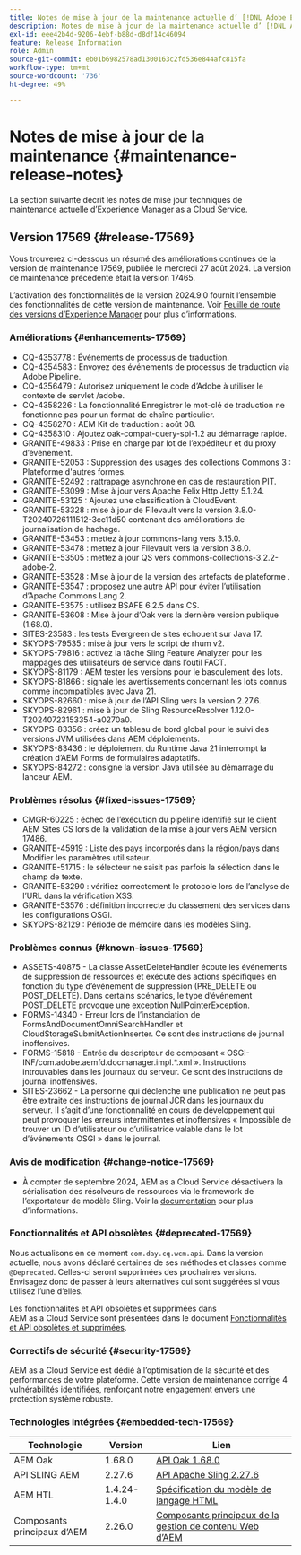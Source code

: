 ```yaml
---
title: Notes de mise à jour de la maintenance actuelle d’ [!DNL Adobe Experience Manager]  as a Cloud Service.
description: Notes de mise à jour de la maintenance actuelle d’ [!DNL Adobe Experience Manager]  as a Cloud Service.
exl-id: eee42b4d-9206-4ebf-b88d-d8df14c46094
feature: Release Information
role: Admin
source-git-commit: eb01b6982578ad1300163c2fd536e844afc815fa
workflow-type: tm+mt
source-wordcount: '736'
ht-degree: 49%

---
```



# Notes de mise à jour de la maintenance {#maintenance-release-notes}

La section suivante décrit les notes de mise jour techniques de maintenance actuelle d’Experience Manager as a Cloud Service.

## Version 17569 {#release-17569}

Vous trouverez ci-dessous un résumé des améliorations continues de la version de maintenance 17569, publiée le mercredi 27 août 2024. La version de maintenance précédente était la version 17465.

L’activation des fonctionnalités de la version 2024.9.0 fournit l’ensemble des fonctionnalités de cette version de maintenance. Voir [Feuille de route des versions d’Experience Manager](https://experienceleague.adobe.com/fr/docs/experience-manager-release-information/aem-release-updates/update-releases-roadmap) pour plus d’informations.

### Améliorations {#enhancements-17569}

* CQ-4353778 : Événements de processus de traduction.
* CQ-4354583 : Envoyez des événements de processus de traduction via Adobe Pipeline.
* CQ-4356479 : Autorisez uniquement le code d’Adobe à utiliser le contexte de servlet /adobe.
* CQ-4358226 : La fonctionnalité Enregistrer le mot-clé de traduction ne fonctionne pas pour un format de chaîne particulier.
* CQ-4358270 : AEM Kit de traduction : août 08.
* CQ-4358310 : Ajoutez oak-compat-query-spi-1.2 au démarrage rapide.
* GRANITE-49833 : Prise en charge par lot de l’expéditeur et du proxy d’événement.
* GRANITE-52053 : Suppression des usages des collections Commons 3 : Plateforme d&#39;autres formes.
* GRANITE-52492 : rattrapage asynchrone en cas de restauration PIT.
* GRANITE-53099 : Mise à jour vers Apache Felix Http Jetty 5.1.24.
* GRANITE-53125 : Ajoutez une classification à CloudEvent.
* GRANITE-53328 : mise à jour de Filevault vers la version 3.8.0-T20240726111512-3cc11d50 contenant des améliorations de journalisation de hachage.
* GRANITE-53453 : mettez à jour commons-lang vers 3.15.0.
* GRANITE-53478 : mettez à jour Filevault vers la version 3.8.0.
* GRANITE-53505 : mettez à jour QS vers commons-collections-3.2.2-adobe-2.
* GRANITE-53528 : Mise à jour de la version des artefacts de plateforme .
* GRANITE-53547 : proposez une autre API pour éviter l’utilisation d’Apache Commons Lang 2.
* GRANITE-53575 : utilisez BSAFE 6.2.5 dans CS.
* GRANITE-53608 : Mise à jour d’Oak vers la dernière version publique (1.68.0).
* SITES-23583 : les tests Evergreen de sites échouent sur Java 17.
* SKYOPS-79535 : mise à jour vers le script de rhum v2.
* SKYOPS-79816 : activez la tâche Sling Feature Analyzer pour les mappages des utilisateurs de service dans l’outil FACT.
* SKYOPS-81179 : AEM tester les versions pour le basculement des lots.
* SKYOPS-81866 : signale les avertissements concernant les lots connus comme incompatibles avec Java 21.
* SKYOPS-82660 : mise à jour de l’API Sling vers la version 2.27.6.
* SKYOPS-82961 : mise à jour de Sling ResourceResolver 1.12.0-T20240723153354-a0270a0.
* SKYOPS-83356 : créez un tableau de bord global pour le suivi des versions JVM utilisées dans AEM déploiements.
* SKYOPS-83436 : le déploiement du Runtime Java 21 interrompt la création d’AEM Forms de formulaires adaptatifs.
* SKYOPS-84272 : consigne la version Java utilisée au démarrage du lanceur AEM.

### Problèmes résolus {#fixed-issues-17569}

* CMGR-60225 : échec de l’exécution du pipeline identifié sur le client AEM Sites CS lors de la validation de la mise à jour vers AEM version 17486.
* GRANITE-45919 : Liste des pays incorporés dans la région/pays dans Modifier les paramètres utilisateur.
* GRANITE-51715 : le sélecteur ne saisit pas parfois la sélection dans le champ de texte.
* GRANITE-53290 : vérifiez correctement le protocole lors de l’analyse de l’URL dans la vérification XSS.
* GRANITE-53576 : définition incorrecte du classement des services dans les configurations OSGi.
* SKYOPS-82129 : Période de mémoire dans les modèles Sling.

### Problèmes connus {#known-issues-17569}

* ASSETS-40875 - La classe AssetDeleteHandler écoute les événements de suppression de ressources et exécute des actions spécifiques en fonction du type d’événement de suppression (PRE_DELETE ou POST_DELETE). Dans certains scénarios, le type d’événement POST_DELETE provoque une exception NullPointerException.
* FORMS-14340 - Erreur lors de l’instanciation de FormsAndDocumentOmniSearchHandler et CloudStorageSubmitActionInserter. Ce sont des instructions de journal inoffensives.
* FORMS-15818 - Entrée du descripteur de composant « OSGI-INF/com.adobe.aemfd.docmanager.impl.*.xml ». Instructions introuvables dans les journaux du serveur. Ce sont des instructions de journal inoffensives.
* SITES-23662 - La personne qui déclenche une publication ne peut pas être extraite des instructions de journal JCR dans les journaux du serveur. Il s’agit d’une fonctionnalité en cours de développement qui peut provoquer les erreurs intermittentes et inoffensives « Impossible de trouver un ID d’utilisateur ou d’utilisatrice valable dans le lot d’événements OSGI » dans le journal.

### Avis de modification {#change-notice-17569}

* À compter de septembre 2024, AEM as a Cloud Service désactivera la sérialisation des résolveurs de ressources via le framework de l’exportateur de modèle Sling. Voir la [documentation](/help/implementing/developing/hybrid/disallow-the-serialization-of-resourceresolvers-via-sling-model-exporter.md) pour plus d’informations.

### Fonctionnalités et API obsolètes {#deprecated-17569}

Nous actualisons en ce moment `com.day.cq.wcm.api`. Dans la version actuelle, nous avons déclaré certaines de ses méthodes et classes comme `@Deprecated`. Celles-ci seront supprimées des prochaines versions. Envisagez donc de passer à leurs alternatives qui sont suggérées si vous utilisez l’une d’elles.

Les fonctionnalités et API obsolètes et supprimées dans AEM as a Cloud Service sont présentées dans le document [Fonctionnalités et API obsolètes et supprimées](/help/release-notes/deprecated-removed-features.md).

### Correctifs de sécurité {#security-17569}

AEM as a Cloud Service est dédié à l’optimisation de la sécurité et des performances de votre plateforme. Cette version de maintenance corrige 4 vulnérabilités identifiées, renforçant notre engagement envers une protection système robuste.

### Technologies intégrées {#embedded-tech-17569}

| Technologie | Version | Lien |
|---|---|---|
| AEM Oak | 1.68.0 | [API Oak 1.68.0](https://www.javadoc.io/doc/org.apache.jackrabbit/oak-api/1.68.0/index.html) |
| API SLING AEM | 2.27.6 | [API Apache Sling 2.27.6 ](https://www.javadoc.io/doc/org.apache.sling/org.apache.sling.api/latest/index.html) |
| AEM HTL | 1.4.24-1.4.0 | [Spécification du modèle de langage HTML](https://github.com/adobe/htl-spec) |
| Composants principaux d’AEM | 2.26.0 | [Composants principaux de la gestion de contenu Web d’AEM](https://github.com/adobe/aem-core-wcm-components) |
